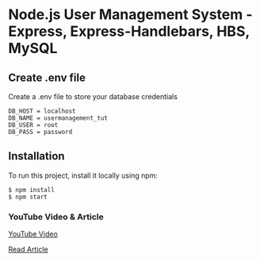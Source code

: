 # Node.js User Management System - Express, Express-Handlebars, HBS, MySQL

## Create .env file
Create a .env file to store your database credentials

```
DB_HOST = localhost
DB_NAME = usermanagement_tut
DB_USER = root
DB_PASS = password
```

## Installation
To run this project, install it locally using npm:

```
$ npm install
$ npm start
```


### YouTube Video & Article

[YouTube Video](https://youtu.be/1aXZQcG2Y6I)

[Read Article](https://raddy.co.uk/blog/simple-user-management-system-nodejs-express-mysql-handlebards/)
